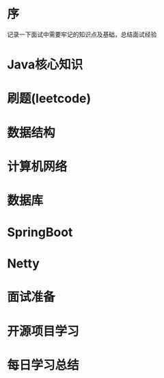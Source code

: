 # 序
记录一下面试中需要牢记的知识点及基础，总结面试经验

# Java核心知识



# 刷题(leetcode)

# 数据结构

# 计算机网络

# 数据库

# SpringBoot

# Netty

# 面试准备

# 开源项目学习

# 每日学习总结